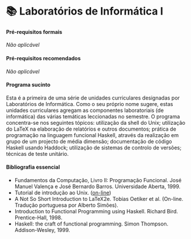 # 📚 Laboratórios de Informática I

#### Pré-requisitos formais

*Não aplicável*

#### Pré-requisitos recomendados

*Não aplicável*

#### Programa sucinto

Esta é a primeira de uma série de unidades curriculares designadas por Laboratórios de Informática. Como o seu próprio nome sugere, estas unidades curriculares agregam as componentes laboratoriais (de informática) das várias temáticas leccionadas no semestre. O programa concentra-se nos seguintes tópicos: utilização da shell do Unix; utilização do LaTeX na elaboração de relatórios e outros documentos; prática de programação na linguagem funcional Haskell, através da realização em grupo de um projecto de média dimensão; documentação de código Haskell usando Haddock; utilização de sistemas de controlo de versões; técnicas de teste unitário.

#### Bibliografia essencial

- Fundamentos da Computação, Livro II: Programação Funcional. José Manuel Valença e José Bernardo Barros. Universidade Aberta, 1999.
- Tutorial de introdução ao Unix. ([on-line](http://www.ee.surrey.ac.uk/Teaching/Unix/index.html))
- A Not So Short Introduction to LaTeX2e. Tobias Oetiker et al. (On-line. Tradução portuguesa por Alberto Simões).
- Introduction to Functional Programming using Haskell. Richard Bird. Prentice-Hall, 1998.
- Haskell: the craft of functional programming. Simon Thompson. Addison-Wesley, 1999.

